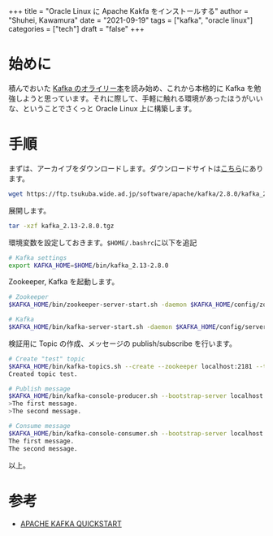 +++
title = "Oracle Linux に Apache Kakfa をインストールする"
author = "Shuhei, Kawamura"
date = "2021-09-19"
tags = ["kafka", "oracle linux"]
categories = ["tech"]
draft = "false"
+++

# 始めに

積んでおいた [Kafka のオライリー本](https://www.oreilly.co.jp/books/9784873118499/)を読み始め、これから本格的に Kafka を勉強しようと思っています。それに際して、手軽に触れる環境があったほうがいいな、ということでさくっと Oracle Linux 上に構築します。

# 手順

まずは、アーカイブをダウンロードします。ダウンロードサイトは[こちら](https://www.apache.org/dyn/closer.cgi?path=/kafka/2.8.0/kafka_2.13-2.8.0.tgz)にあります。

```bash
wget https://ftp.tsukuba.wide.ad.jp/software/apache/kafka/2.8.0/kafka_2.13-2.8.0.tgz
```

展開します。

```bash
tar -xzf kafka_2.13-2.8.0.tgz
```

環境変数を設定しておきます。`$HOME/.bashrc`に以下を追記

```bash
# Kafka settings
export KAFKA_HOME=$HOME/bin/kafka_2.13-2.8.0
```

Zookeeper, Kafka を起動します。

```bash
# Zookeeper
$KAFKA_HOME/bin/zookeeper-server-start.sh -daemon $KAFKA_HOME/config/zookeeper.properties

# Kafka
$KAFKA_HOME/bin/kafka-server-start.sh -daemon $KAFKA_HOME/config/server.properties
```

検証用に Topic の作成、メッセージの publish/subscribe を行います。

```bash
# Create "test" topic
$KAFKA_HOME/bin/kafka-topics.sh --create --zookeeper localhost:2181 --topic test --partitions 5 --replication-factor 1
Created topic test.
```

```bash
# Publish message
$KAFKA_HOME/bin/kafka-console-producer.sh --bootstrap-server localhost:9092 --topic test
>The first message.
>The second message.
```

```bash
# Consume message
$KAFKA_HOME/bin/kafka-console-consumer.sh --bootstrap-server localhost:9092 --topic test
The first message.
The second message.
```

以上。

# 参考

- [APACHE KAFKA QUICKSTART](https://kafka.apache.org/quickstart)
